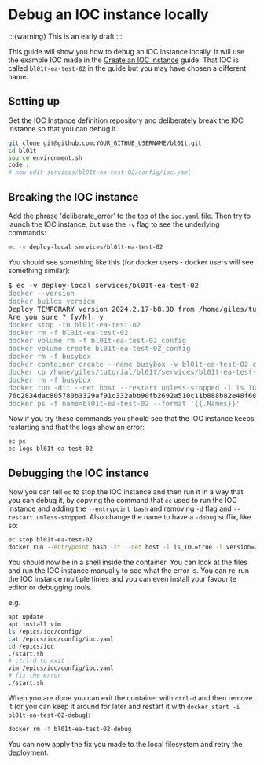 # Debug an IOC instance locally

:::{warning}
This is an early draft
:::

This guide will show you how to debug an IOC instance locally. It will use the example IOC made in the [Create an IOC instance](../tutorials/create_ioc) guide. That IOC is called `bl01t-ea-test-02` in the guide but you may have chosen a different name.

## Setting up

Get the IOC Instance definition repository and deliberately break the IOC instance so that you can debug it.

```bash
git clone git@github.com:YOUR_GITHUB_USERNAME/bl01t.git
cd bl01t
source environment.sh
code .
# now edit services/bl01t-ea-test-02/config/ioc.yaml
```

## Breaking the IOC instance

Add the phrase 'deliberate_error' to the top of the `ioc.yaml` file. Then try to launch the IOC instance, but use the `-v` flag to see the underlying commands:

```bash
ec -v deploy-local services/bl01t-ea-test-02
```

You should see something like this (for docker users - docker users will see something similar):

<pre>$ ec -v deploy-local services/bl01t-ea-test-02
<font color="#5F8787">docker --version</font>
<font color="#5F8787">docker buildx version</font>
Deploy TEMPORARY version 2024.2.17-b8.30 from /home/giles/tutorial/bl01t/services/bl01t-ea-test-02 to the local docker instance
Are you sure ? [y/N]: y
<font color="#5F8787">docker stop -t0 bl01t-ea-test-02</font>
<font color="#5F8787">docker rm -f bl01t-ea-test-02</font>
<font color="#5F8787">docker volume rm -f bl01t-ea-test-02_config</font>
<font color="#5F8787">docker volume create bl01t-ea-test-02_config</font>
<font color="#5F8787">docker rm -f busybox</font>
<font color="#5F8787">docker container create --name busybox -v bl01t-ea-test-02_config:/copyto busybox</font>
<font color="#5F8787">docker cp /home/giles/tutorial/bl01t/services/bl01t-ea-test-02/config/ioc.yaml busybox:copyto</font>
<font color="#5F8787">docker rm -f busybox</font>
<font color="#5F8787">docker run -dit --net host --restart unless-stopped -l is_IOC=true -l version=2024.2.17-b8.30 -v bl01t-ea-test-02_config:/epics/ioc/config/ -e IOC_NAME=bl01t-ea-test-02  --name bl01t-ea-test-02 ghcr.io/epics-containers/ioc-adsimdetectorruntime:2024.2.2</font>
76c2834dac805780b3329af91c332abb90fb2692a510c11b888b82e48f60b44f
<font color="#5F8787">docker ps -f name=bl01t-ea-test-02 --format &apos;{{.Names}}&apos;</font>
</pre>

Now if you try these commands you should see that the IOC instance keeps restarting and that the logs show an error:

```bash
ec ps
ec logs bl01t-ea-test-02
```

## Debugging the IOC instance

Now you can tell `ec` to stop the IOC instance and then run it in a way that you can debug it, by copying the command that `ec` used to run the IOC instance and adding the `--entrypoint bash` and removing `-d` flag and `--restart unless-stopped`. Also change the name to have a `-debug` suffix, like so:

```bash
ec stop bl01t-ea-test-02
docker run --entrypoint bash -it --net host -l is_IOC=true -l version=2024.2.17-b8.30 -v bl01t-ea-test-02_config:/epics/ioc/config/ -e IOC_NAME=bl01t-ea-test-02  --name bl01t-ea-test-02-debug ghcr.io/epics-containers/ioc-adsimdetectorruntime:2024.2.2
```

You should now be in a shell inside the container. You can look at the files and run the IOC instance manually to see what the error is. You can re-run the IOC instance multiple times and you can even install your favourite editor or debugging tools.

e.g.

```bash
apt update
apt install vim
ls /epics/ioc/config/
cat /epics/ioc/config/ioc.yaml
cd /epics/ioc
./start.sh
# ctrl-d to exit
vim /epics/ioc/config/ioc.yaml
# fix the error
./start.sh
```

When you are done you can exit the container with `ctrl-d` and then remove it (or you can keep it around for later and restart it with `docker start -i bl01t-ea-test-02-debug`):

```bash
docker rm -f bl01t-ea-test-02-debug
```

You can now apply the fix you made to the local filesystem and retry the deployment.